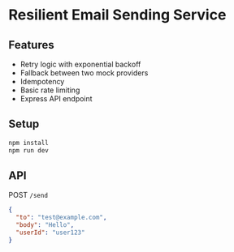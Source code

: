 # Resilient Email Sending Service

## Features
- Retry logic with exponential backoff
- Fallback between two mock providers
- Idempotency
- Basic rate limiting
- Express API endpoint

## Setup

```bash
npm install
npm run dev
```

## API

POST `/send`
```json
{
  "to": "test@example.com",
  "body": "Hello",
  "userId": "user123"
}
```
